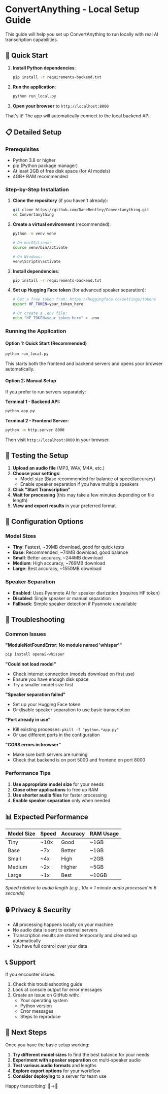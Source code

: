 # ConvertAnything - Local Setup Guide

This guide will help you set up ConvertAnything to run locally with real AI transcription capabilities.

## 🚀 Quick Start

1. **Install Python dependencies**:
   ```bash
   pip install -r requirements-backend.txt
   ```

2. **Run the application**:
   ```bash
   python run_local.py
   ```

3. **Open your browser** to `http://localhost:8000`

That's it! The app will automatically connect to the local backend API.

## 📋 Detailed Setup

### Prerequisites

- Python 3.8 or higher
- pip (Python package manager)
- At least 2GB of free disk space (for AI models)
- 4GB+ RAM recommended

### Step-by-Step Installation

1. **Clone the repository** (if you haven't already):
   ```bash
   git clone https://github.com/DaneBentley/Convertanything.git
   cd Convertanything
   ```

2. **Create a virtual environment** (recommended):
   ```bash
   python -m venv venv
   
   # On macOS/Linux:
   source venv/bin/activate
   
   # On Windows:
   venv\Scripts\activate
   ```

3. **Install dependencies**:
   ```bash
   pip install -r requirements-backend.txt
   ```

4. **Set up Hugging Face token** (for advanced speaker separation):
   ```bash
   # Get a free token from: https://huggingface.co/settings/tokens
   export HF_TOKEN=your_token_here
   
   # Or create a .env file:
   echo "HF_TOKEN=your_token_here" > .env
   ```

### Running the Application

#### Option 1: Quick Start (Recommended)
```bash
python run_local.py
```

This starts both the frontend and backend servers and opens your browser automatically.

#### Option 2: Manual Setup
If you prefer to run servers separately:

**Terminal 1 - Backend API:**
```bash
python app.py
```

**Terminal 2 - Frontend Server:**
```bash
python -m http.server 8000
```

Then visit `http://localhost:8000` in your browser.

## 🎯 Testing the Setup

1. **Upload an audio file** (MP3, WAV, M4A, etc.)
2. **Choose your settings**:
   - Model size (Base recommended for balance of speed/accuracy)
   - Enable speaker separation if you have multiple speakers
3. **Click "Start Transcription"**
4. **Wait for processing** (this may take a few minutes depending on file length)
5. **View and export results** in your preferred format

## 🔧 Configuration Options

### Model Sizes
- **Tiny**: Fastest, ~39MB download, good for quick tests
- **Base**: Recommended, ~74MB download, good balance
- **Small**: Better accuracy, ~244MB download
- **Medium**: High accuracy, ~769MB download
- **Large**: Best accuracy, ~1550MB download

### Speaker Separation
- **Enabled**: Uses Pyannote AI for speaker diarization (requires HF token)
- **Disabled**: Single speaker or manual separation
- **Fallback**: Simple speaker detection if Pyannote unavailable

## 🐛 Troubleshooting

### Common Issues

**"ModuleNotFoundError: No module named 'whisper'"**
```bash
pip install openai-whisper
```

**"Could not load model"**
- Check internet connection (models download on first use)
- Ensure you have enough disk space
- Try a smaller model size first

**"Speaker separation failed"**
- Set up your Hugging Face token
- Or disable speaker separation to use basic transcription

**"Port already in use"**
- Kill existing processes: `pkill -f "python.*app.py"`
- Or use different ports in the configuration

**"CORS errors in browser"**
- Make sure both servers are running
- Check that backend is on port 5000 and frontend on port 8000

### Performance Tips

1. **Use appropriate model size** for your needs
2. **Close other applications** to free up RAM
3. **Use shorter audio files** for faster processing
4. **Enable speaker separation** only when needed

## 📊 Expected Performance

| Model Size | Speed | Accuracy | RAM Usage |
|------------|-------|----------|-----------|
| Tiny       | ~10x  | Good     | ~1GB      |
| Base       | ~7x   | Better   | ~1GB      |
| Small      | ~4x   | High     | ~2GB      |
| Medium     | ~2x   | Higher   | ~5GB      |
| Large      | ~1x   | Best     | ~10GB     |

*Speed relative to audio length (e.g., 10x = 1 minute audio processed in 6 seconds)*

## 🔒 Privacy & Security

- All processing happens locally on your machine
- No audio data is sent to external servers
- Transcription results are stored temporarily and cleaned up automatically
- You have full control over your data

## 📞 Support

If you encounter issues:

1. Check this troubleshooting guide
2. Look at console output for error messages
3. Create an issue on GitHub with:
   - Your operating system
   - Python version
   - Error messages
   - Steps to reproduce

## 🚀 Next Steps

Once you have the basic setup working:

1. **Try different model sizes** to find the best balance for your needs
2. **Experiment with speaker separation** on multi-speaker audio
3. **Test various audio formats** and lengths
4. **Explore export options** for your workflow
5. **Consider deploying** to a server for team use

Happy transcribing! 🎵→📝
